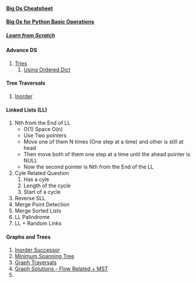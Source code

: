 #### [Big Os Cheatsheet](https://www.bigocheatsheet.com/)
#### [Big Os for Python Basic Operations](https://wiki.python.org/moin/TimeComplexity)
#####  [Learn from Scratch](https://www.youtube.com/watch?v=0IAPZzGSbME&list=PLDN4rrl48XKpZkf03iYFl-O29szjTrs_O)

#### Advance DS
1. [Tries](https://www.geeksforgeeks.org/trie-insert-and-search/)
    1. [Using Ordered Dict](https://leetcode.com/problems/implement-trie-prefix-tree/discuss/58953/AC-Python-solution-using-defaultdict)
#### Tree Traversals
1. [Inorder](https://leetcode.com/problems/binary-tree-inorder-traversal/discuss/31381/Python-recursive-and-iterative-solutions.)
#### Linked Lists (LL)
1. Nth from the End of LL 
    - O(1) Space O(n)
    - Use Two pointers 
    - Move one of them N times (One step at a time) and other is still at head
    - Then move both of them one step at a time until the ahead pointer is NULL
    - Now the second pointer is Nth from the End of the LL
2. Cyle Related Question
    1. Has a cyle
    2. Length of the cycle
    3. Start of a cycle
3. Reverse SLL
4. Merge Point Detection
5. Merge Sorted Lists
6. LL Palindrome
7. LL + Random Links

#### Graphs and Trees
1. [Inorder Successor](https://www.techiedelight.com/find-inorder-successor-given-key-bst/)
2. [Minimum Spanning Tree](https://www.youtube.com/watch?v=4ZlRH0eK-qQ)
3. [Graph Traversals](https://eddmann.com/posts/depth-first-search-and-breadth-first-search-in-python/) 
4. [Graph Solutions - Flow Related + MST](https://leetcode.com/problems/network-delay-time/discuss/471164/Python-DFS-BFS-Dijkstra-Bellman-Ford-Floyd-Warshall)
5. 
